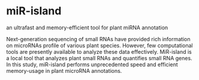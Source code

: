miR-island
==========

an ultrafast and memory-efficient tool for plant miRNA annotation

Next-generation sequencing of small RNAs have provided rich information on microRNAs profile of various plant species. However, few computational tools are presently available to analyze these data effectively. MiR-island is a local tool that analyzes plant small RNAs and quantifies small RNA genes. In this study, miR-island performs unprecedented speed and efficient memory-usage in plant microRNA annotations.
